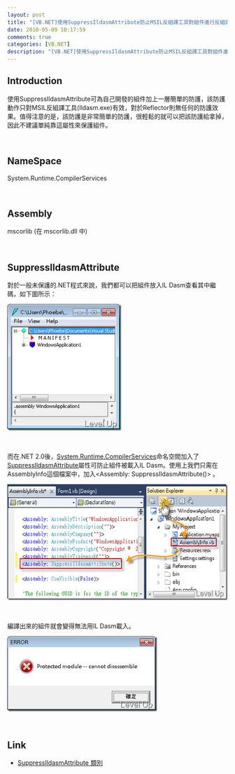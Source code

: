 ```yaml
---
layout: post
title: "[VB.NET]使用SuppressIldasmAttribute防止MSIL反組譯工具對組件進行反組譯"
date: 2010-05-09 10:17:59
comments: true
categories: [VB.NET]
description: "[VB.NET]使用SuppressIldasmAttribute防止MSIL反組譯工具對組件進行反組譯"
---
```

<h2>Introduction</h2>  <p>使用SuppressIldasmAttribute可為自己開發的組件加上一層簡單的防護，該防護動作只對MSIL反組譯工具(Ildasm.exe)有效，對於Reflector則無任何的防護效果。值得注意的是，該防護是非常簡單的防護，很輕鬆的就可以把該防護給拿掉，因此不建議單純靠這屬性來保護組件。</p>  <p> </p>  <h2>NameSpace</h2>  <p>System.Runtime.CompilerServices</a></p>  <p> </p>  <h2>Assembly</h2>  <p>mscorlib (在 mscorlib.dll 中)</p>  <p> </p>  <h2>SuppressIldasmAttribute</h2>  <p>對於一般未保護的.NET程式來說，我們都可以把組件放入IL Dasm查看其中繼碼，如下圖所示：</p>  <p><a href="http://files.dotblogs.com.tw/larrynung/1005/CDebuggerDisplayAttribute_87ED/image_4.png"><img style="border-bottom: 0px; border-left: 0px; display: inline; border-top: 0px; border-right: 0px" title="image" border="0" alt="image" src="\images\posts\15105\image_thumb_1.png" width="261" height="289" /></a></p>  <p> </p>  <p>而在.NET 2.0後，<a href="http://msdn.microsoft.com/zh-tw/library/system.runtime.compilerservices.aspx" target="_blank">System.Runtime.CompilerServices</a>命名空間加入了<a href="http://msdn.microsoft.com/zh-tw/library/system.runtime.compilerservices.suppressildasmattribute.aspx" target="_blank">SuppressIldasmAttribute</a>屬性可防止組件被載入IL Dasm。使用上我們只需在AssemblyInfo這個檔案中，加入&lt;Assembly: SuppressIldasmAttribute()&gt; 。</p>  <p><a href="http://files.dotblogs.com.tw/larrynung/1005/CDebuggerDisplayAttribute_87ED/image_6.png"><img style="border-bottom: 0px; border-left: 0px; display: inline; border-top: 0px; border-right: 0px" title="image" border="0" alt="image" src="\images\posts\15105\image_thumb_2.png" width="585" height="265" /></a> </p>  <p> </p>  <p>編譯出來的組件就會變得無法用IL Dasm載入。</p>  <p><a href="http://files.dotblogs.com.tw/larrynung/1005/CDebuggerDisplayAttribute_87ED/image_8.png"><img style="border-bottom: 0px; border-left: 0px; display: inline; border-top: 0px; border-right: 0px" title="image" border="0" alt="image" src="\images\posts\15105\image_thumb_3.png" width="343" height="172" /></a> </p>  <p> </p>  <h2>Link</h2>  <ul>   <li><a href="http://msdn.microsoft.com/zh-tw/library/system.runtime.compilerservices.suppressildasmattribute.aspx" target="_blank">SuppressIldasmAttribute 類別</li> </ul>